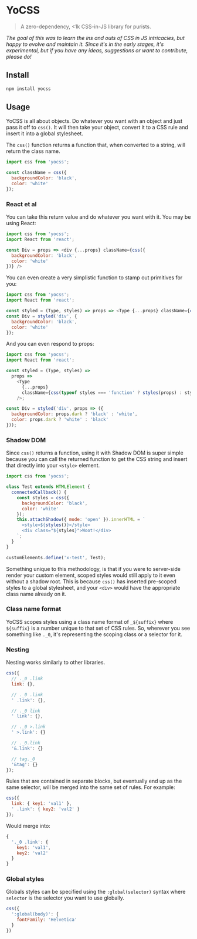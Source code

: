 # YoCSS

> A zero-dependency, <1k CSS-in-JS library for purists.

*The goal of this was to learn the ins and outs of CSS in JS intricacies, but happy to evolve and maintain it. Since it's in the early stages, it's experimental, but if you have any ideas, suggestions or want to contribute, please do!*

## Install

```sh
npm install yocss
```

## Usage

YoCSS is all about objects. Do whatever you want with an object and just pass it off to `css()`. It will then take your object, convert it to a CSS rule and insert it into a global stylesheet.

The `css()` function returns a function that, when converted to a string, will return the class name.

```js
import css from 'yocss';

const className = css({
  backgroundColor: 'black',
  color: 'white'
});
```

### React et al

You can take this return value and do whatever you want with it. You may be using React:

```js
import css from 'yocss';
import React from 'react';

const Div = props => <div {...props} className={css({
  backgroundColor: 'black',
  color: 'white'
})} />
```

You can even create a very simplistic function to stamp out primitives for you:

```js
import css from 'yocss';
import React from 'react';

const styled = (Type, styles) => props => <Type {...props} className={css(styles)} />;
const Div = styled('div', {
  backgroundColor: 'black',
  color: 'white'
});
```

And you can even respond to props:

```js
import css from 'yocss';
import React from 'react';

const styled = (Type, styles) =>
  props =>
    <Type
      {...props}
      className={css(typeof styles === 'function' ? styles(props) : styles)}
    />;

const Div = styled('div', props => ({
  backgroundColor: props.dark ? 'black' : 'white',
  color: props.dark ? 'white' : 'black'
}));
```

### Shadow DOM

Since `css()` returns a function, using it with Shadow DOM is super simple because you can call the returned function to get the CSS string and insert that directly into your `<style>` element.

```js
import css from 'yocss';

class Test extends HTMLElement {
  connectedCallback() {
    const styles = css({
      backgroundColor: 'black',
      color: 'white'
    });
    this.attachShadow({ mode: 'open' }).innerHTML = `
      <style>${styles()}</style>
      <div class="${styles}">Woot!</div>
    `;
  }
}

customElements.define('x-test', Test);
```

Something unique to this methodology, is that if you were to server-side render your custom element, scoped styles would still apply to it even without a shadow root. This is because `css()` has inserted pre-scoped styles to a global stylesheet, and your `<div>` would have the appropriate class name already on it.

### Class name format

YoCSS scopes styles using a class name format of `_${suffix}` where `${suffix}` is a number unique to that set of CSS rules. So, wherever you see something like `._0`, it's representing the scoping class or a selector for it.

### Nesting

Nesting works similarly to other libraries.

```js
css({
  // ._0 .link
  link: {},

  // ._0 .link
  ' .link': {},

  // ._0 link
  ' link': {},

  // ._0 >.link
  ' >.link': {}

  // ._0.link
  '&.link': {}

  // tag._0
  '&tag': {}
});
```

Rules that are contained in separate blocks, but eventually end up as the same selector, will be merged into the same set of rules. For example:

```js
css({
  link: { key1: 'val1' },
  ' .link': { key2: 'val2' }
});
```

Would merge into:

```js
{
  '._0 .link': {
    key1: 'val1',
    key2: 'val2'
  }
}
```

### Global styles

Globals styles can be specified using the `:global(selector)` syntax where `selector` is the selector you want to use globally.

```js
css({
  ':global(body)': {
    fontFamily: 'Helvetica'
  }
})
```
